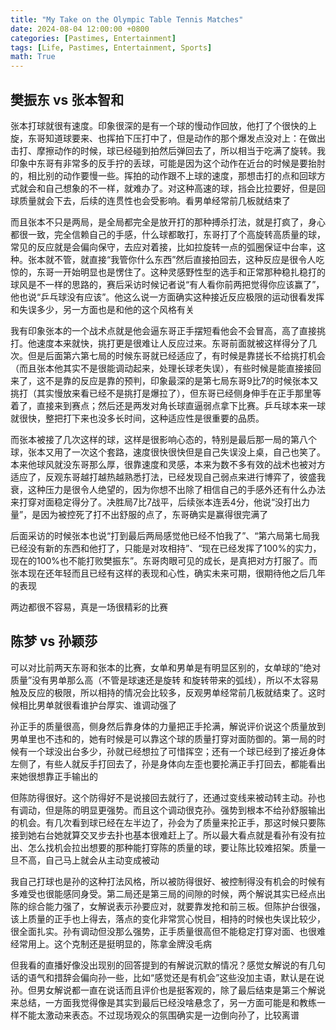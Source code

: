 ```yaml
---
title: "My Take on the Olympic Table Tennis Matches"
date: 2024-08-04 12:00:00 +0800
categories: [Pastimes, Entertainment]
tags: [Life, Pastimes, Entertainment, Sports]
math: True
---
```


## 樊振东 vs 张本智和

张本打球就很有速度。印象很深的是有一个球的慢动作回放，他打了个很快的上旋，东哥知道球要来、也挥拍下压打中了，但是动作的那个爆发点没对上：在做出击打、摩擦动作的时候，球已经碰到拍然后弹回去了，所以相当于吃满了旋转。我印象中东哥有非常多的反手拧的丢球，可能是因为这个动作在近台的时候是要抬肘的，相比别的动作要慢一些。挥拍的动作跟不上球的速度，那想击打的点和回球方式就会和自己想象的不一样，就难办了。对这种高速的球，挡会比拉要好，但是回球质量就会下去，后续的连贯性也会受影响。看男单经常前几板就结束了

而且张本不只是两局，是全局都完全是放开打的那种搏杀打法，就是打疯了，身心都很一致，完全信赖自己的手感，什么球都敢打，东哥打了个高旋转高质量的球，常见的反应就是会偏向保守，去应对着接，比如拉旋转一点的弧圈保证中台率，这种。张本就不管，就直接“我管你什么东西”然后直接拍回去，这种反应是很令人吃惊的，东哥一开始明显也是愣住了。这种灵感野性型的选手和正常那种稳扎稳打的球风是不一样的思路的，赛后采访时候记者说“有人看你前两把觉得你应该赢了”，他也说“乒乓球没有应该”。他这么说一方面确实这种接近反应极限的运动很看发挥和失误多少，另一方面也是和他的这个风格有关

我有印象张本的一个战术点就是他会逼东哥正手摆短看他会不会冒高，高了直接挑打。他速度本来就快，挑打更是很难让人反应过来。东哥前面就被这样得分了几次。但是后面第六第七局的时候东哥就已经适应了，有时候是靠搓长不给挑打机会（而且张本他其实不是很能调动起来，处理长球老失误），有些时候是能直接接回来了，这不是靠的反应是靠的预判，印象最深的是第七局东哥9比7的时候张本又挑打（其实慢放来看已经不是挑打是爆拉了），但东哥已经侧身伸手在正手那里等着了，直接来到赛点；然后还是两发对角长球直逼弱点拿下比赛。乒乓球本来一球就很快，整把打下来也没多长时间，这种适应性是很重要的品质。

而张本被接了几次这样的球，这样是很影响心态的，特别是最后那一局的第八个球，张本又用了一次这个套路，速度很快很快但是自己失误没上桌，自己也笑了。本来他球风就没东哥那么厚，很靠速度和灵感，本来为数不多有效的战术也被对方适应了，反观东哥越打越热越熟悉打法，已经发现自己弱点来进行博弈了，彼盛我衰，这种压力是很令人绝望的，因为你想不出除了相信自己的手感外还有什么办法来打穿对面稳定得分了。决胜局7比7战平，后续张本连丢4分，他说“没打出力量”，是因为被控死了打不出舒服的点了，东哥确实是赢得很完满了

后面采访的时候张本也说“打到最后两局感觉他已经不怕我了”、“第六局第七局我已经没有新的东西和他打了，只能是对攻相持”、“现在已经发挥了100%的实力，现在的100%也不能打败樊振东”。东哥肉眼可见的成长，是真把对方打服了。而张本现在还年轻而且已经有这样的表现和心性，确实未来可期，很期待他之后几年的表现

两边都很不容易，真是一场很精彩的比赛

## 陈梦 vs 孙颖莎

可以对比前两天东哥和张本的比赛，女单和男单是有明显区别的，女单球的“绝对质量”没有男单那么高（不管是球速还是旋转 和旋转带来的弧线），所以不太容易触及反应的极限，所以相持的情况会比较多，反观男单经常前几板就结束了。这时候相比男单就很看谁护台厚实、谁调动强了

孙正手的质量很高，侧身然后靠身体的力量把正手抡满，解说评价说这个质量放到男单里也不违和的，她有时候是可以靠这个球的质量打穿对面防御的。第一局的时候有一个球没出台多少，孙就已经想拉了可惜挥空；还有一个球已经到了接近身体左侧了，有些人就反手打回去了，孙是身体向左歪也要抡满正手打回去，都能看出来她很想靠正手输出的

但陈防得很好。这个防得好不是说接回去就行了，还通过变线来被动转主动。孙也有调动，但是陈的明显更强势。而且这个调动很克孙。强势到根本不给孙舒服输出的机会。有几次看到球已经在左半边了，孙会为了质量来抡正手，那这时候只要陈接到她右台她就算交叉步去扑也基本很难赶上了。所以最大看点就是看孙有没有拉出、怎么找机会拉出想要的那种能打穿陈的质量的球，要让陈比较难招架。质量一旦不高，自己马上就会从主动变成被动

我自己打球也是孙的这种打法风格，所以被防得很好、被控制得没有机会的时候有多难受也很能感同身受。第二局还是第三局的间隙的时候，两个解说其实已经点出陈的综合能力强了，女解说表示孙要应对，就要靠发抢和前三板。但陈护台很强，该上质量的正手也上得去，落点的变化非常赏心悦目，相持的时候也失误比较少，很全面扎实。孙有调动但没那么强势，正手质量很高但不能稳定打穿对面、也很难经常用上。这个克制还是挺明显的，陈拿金牌没毛病

但我看的直播好像没出现别的回答提到的有解说沉默的情况？感觉女解说的有几句话的语气和措辞会偏向孙一些，比如“感觉还是有机会”这些没加主语，默认是在说孙。但男女解说都一直在说话而且评价也是挺客观的，除了最后结束是第三个解说来总结，一方面我觉得像是其实到最后已经没啥悬念了，另一方面可能是和教练一样不能太激动来表态。不过现场观众的氛围确实是一边倒向孙了，比较离谱